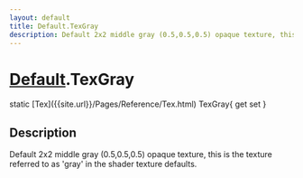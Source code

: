 ```yaml
---
layout: default
title: Default.TexGray
description: Default 2x2 middle gray (0.5,0.5,0.5) opaque texture, this is the texture referred to as 'gray' in the shader texture defaults.
---
```

# [Default]({{site.url}}/Pages/Reference/Default.html).TexGray

<div class='signature' markdown='1'>
static [Tex]({{site.url}}/Pages/Reference/Tex.html) TexGray{ get set }
</div>

## Description
Default 2x2 middle gray (0.5,0.5,0.5) opaque texture,
this is the texture referred to as 'gray' in the shader texture
defaults.

